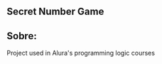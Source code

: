<h2> Secret Number Game </h2>

<h2> Sobre:</h2>
<p>Project used in Alura's programming logic courses</p>
